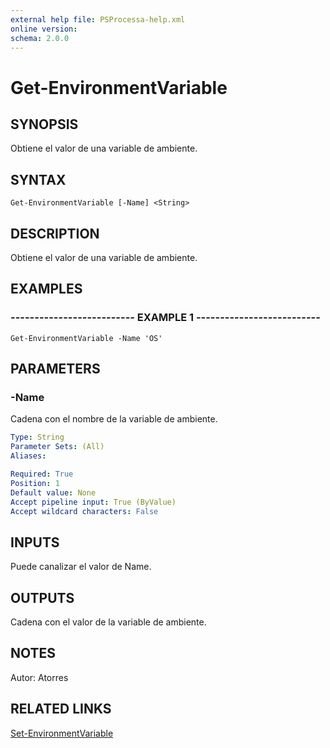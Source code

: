 ```yaml
---
external help file: PSProcessa-help.xml
online version: 
schema: 2.0.0
---
```


# Get-EnvironmentVariable

## SYNOPSIS
Obtiene el valor de una variable de ambiente.

## SYNTAX

```
Get-EnvironmentVariable [-Name] <String>
```

## DESCRIPTION
Obtiene el valor de una variable de ambiente.

## EXAMPLES

### -------------------------- EXAMPLE 1 --------------------------
```
Get-EnvironmentVariable -Name 'OS'
```

## PARAMETERS

### -Name
Cadena con el nombre de la variable de ambiente.

```yaml
Type: String
Parameter Sets: (All)
Aliases: 

Required: True
Position: 1
Default value: None
Accept pipeline input: True (ByValue)
Accept wildcard characters: False
```

## INPUTS

Puede canalizar el valor de Name.

## OUTPUTS

Cadena con el valor de la variable de ambiente.

## NOTES
Autor: Atorres

## RELATED LINKS

[Set-EnvironmentVariable](Set-EnvironmentVariable.md)

